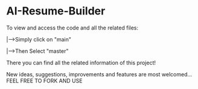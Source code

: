 # AI-Resume-Builder

To view and access the code and all the related files:

|-->Simply click on "main"

|-->Then Select "master"

There you can find all the related information of this project!

New ideas, suggestions, improvements and features are most welcomed...
FEEL FREE TO FORK AND USE
